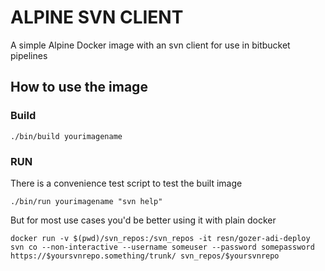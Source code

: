 # ALPINE SVN CLIENT 

A simple Alpine Docker image with an svn client for use in bitbucket pipelines

## How to use the image

### Build

`./bin/build yourimagename` 

### RUN

There is a convenience test script to test the built image 

`./bin/run yourimagename "svn help"` 

But for most use cases you'd be better using it with plain docker

`docker run -v $(pwd)/svn_repos:/svn_repos -it resn/gozer-adi-deploy svn co --non-interactive --username someuser --password somepassword https://$yoursvnrepo.something/trunk/ svn_repos/$yoursvnrepo`
